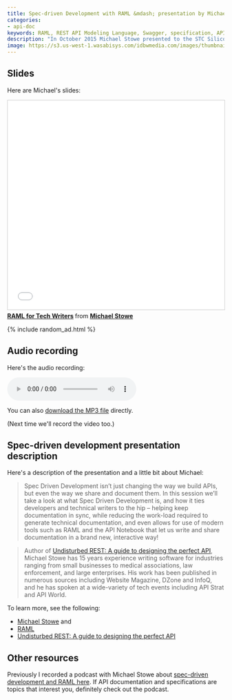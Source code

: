 ```yaml
---
title: Spec-driven Development with RAML &mdash; presentation by Michael Stowe to STC Silicon Valley chapter
categories:
- api-doc
keywords: RAML, REST API Modeling Language, Swagger, specification, API documentation, Mulesoft, Michael Stowe
description: "In October 2015 Michael Stowe presented to the STC Silicon Valley chapter about spec-driven development, with a demo of RAML, which is an API specification similar to Swagger. Pretty much everyone who attended his presentation was impressed at how cool RAML is in making API documentation interactive. You can view Michael's slides and listen to the spec-driven development presentation recording here."
image: https://s3.us-west-1.wasabisys.com/idbwmedia.com/images/thumbnails/stowestcspecdrivendev.png
---
```


## Slides

Here are Michael's slides:

<iframe src="//www.slideshare.net/slideshow/embed_code/key/dKXS593moT0K8G" width="595" height="485" frameborder="0" marginwidth="0" marginheight="0" scrolling="no" style="border:1px solid #CCC; border-width:1px; margin-bottom:5px; max-width: 100%;" allowfullscreen> </iframe> <div style="margin-bottom:5px"> <strong> <a href="//www.slideshare.net/mikestowe/raml-for-tech-writers" title="RAML for Tech Writers" target="\_blank">RAML for Tech Writers</a> </strong> from <strong><a href="//www.slideshare.net/mikestowe" target="\_blank">Michael Stowe</a></strong> </div>

{% include random_ad.html %}

## Audio recording

Here's the audio recording:

<p><audio controls="controls"><source src="https://www.podtrac.com/pts/redirect.mp3/s3.us-west-1.wasabisys.com/idbwmedia.com/podcasts/stowestcsv.mp3" type="audio/mpeg" /></audio></p>

You can also [download the MP3 file](https://www.podtrac.com/pts/redirect.mp3/s3.us-west-1.wasabisys.com/idbwmedia.com/podcasts/stowestcsv.mp3) directly.

(Next time we'll record the video too.)

## Spec-driven development presentation description

Here's a description of the presentation and a little bit about Michael:

>Spec Driven Development isn’t just changing the way we build APIs, but even the way we share and document them. In this session we’ll take a look at what Spec Driven Development is, and how it ties developers and technical writers to the hip – helping keep documentation in sync, while reducing the work-load required to generate technical documentation, and even allows for use of modern tools such as RAML and the API Notebook that let us write and share documentation in a brand new, interactive way!

> Author of [Undisturbed REST: A guide to designing the perfect API](http://www.amazon.com/gp/product/B0125TOLNU?keywords=undisturbed%20rest%20michael%20stowe&qid=1444665700&ref_=sr_1_1&sr=8-1&tag=viglink124746-20), Michael Stowe has 15 years experience writing software for industries ranging from small businesses to medical associations, law enforcement, and large enterprises. His work has been published in numerous sources including Website Magazine, DZone and InfoQ, and he has spoken at a wide-variety of tech events including API Strat and API World.

To learn more, see the following:

* [Michael Stowe](http://www.mikestowe.com/) and  
* [RAML](http://raml.org/)
* [Undisturbed REST: A guide to designing the perfect API](http://www.amazon.com/gp/product/B0125TOLNU?keywords=undisturbed%20rest%20michael%20stowe&qid=1444665700&ref_=sr_1_1&sr=8-1&tag=viglink124746-20)

## Other resources

Previously I recorded a podcast with Michael Stowe about [spec-driven development and RAML here](https://idratherbewriting.com/2015/10/12/spec-driven-design-podcast-michael-stowe/). If API documentation and specifications are topics that interest you, definitely check out the podcast.
